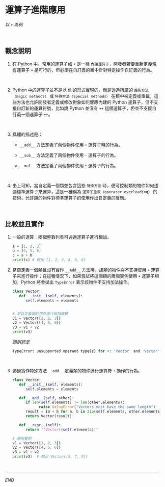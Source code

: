 # 運算子進階應用

_以 `+` 為例_

<br>

## 觀念說明

1. 在 Python 中，常用的運算子如 `+` 是一種 `內建運算子`，開發者若要重新定義現有運算子 `+` 是可行的，但必須在自訂義的類中針對特定操作自訂義的行為。

<br>

2. Python 中的運算子並不是以 `類` 的形式實現的，而是透過所謂的 `魔術方法（magic methods）` 或 `特殊方法（special methods）` 在類中被定義或重載，這些方法也允許開發者定義或修改對象如何響應內建的 Python 運算子，但不支援自訂新的運算符號，比如說 Python 並沒有 `++` 這個運算子，但並不支援自訂義一個運算子 `++`。

<br>

3. 具體的描述是：

   - `__add__` 方法定義了兩個物件使用 `+` 運算子時的行為。

   - `__sub__` 方法定義了兩個物件使用 `-` 運算子的行為。

   - `__mul__` 方法定義了兩個物件使用 `*` 運算子的行為。

<br>

4. 由上可知，當自定義一個類並包含這些 `特殊方法` 時，便可控制類的物件如何透過標準運算子來運算，這是一種稱為 `運算子重載（operator overloading）` 的技術，允許類的物件對標準運算子的使用作出自定義的反應。

<br>


## 比較並且實作

1. 一般的運算：兩個整數列表可透過運算子進行相加。

   ```python
   a = [1, 2, 3]
   b = [4, 5, 6]
   c = a + b
   print(c) # 輸出 [1, 2, 3, 4, 5, 6]
   ```

2. 當自定義一個類且沒有實作 `__add__` 方法時，該類的物件將不支持使用 `+` 運算子來進行操作；在這種情況下，如果嘗試將這個類的兩個實例使用 `+` 運算子相加，Python 將會拋出 `TypeError` 表示該物件不支持加法操作。

   ```python
   class Vector:
      def __init__(self, elements):
         self.elements = elements


   # 對自定義類的物件進行相加運算
   v1 = Vector([1, 2, 3])
   v2 = Vector([4, 5, 6])
   v3 = v1 + v2
   print(v3)
   ```

   _錯誤訊息_
   ```bash
   TypeError: unsupported operand type(s) for +: 'Vector' and 'Vector'
   ```   

<br>

3. 透過實作特殊方法 `__add__` 定義類的物件進行運算符 `+` 操作的行為。

   ```python
   class Vector:
      def __init__(self, elements):
         self.elements = elements

      def __add__(self, other):
         if len(self.elements) != len(other.elements):
               raise ValueError("Vectors must have the same length")
         result = [a + b for a, b in zip(self.elements, other.elements)]
         return Vector(result)

      def __repr__(self):
         return f"Vector({self.elements})"

   # 使用範例
   v1 = Vector([1, 2, 3])
   v2 = Vector([4, 5, 6])
   v3 = v1 + v2
   print(v3)  # 輸出 Vector([5, 7, 9])
   ```

<br>

___

_END_